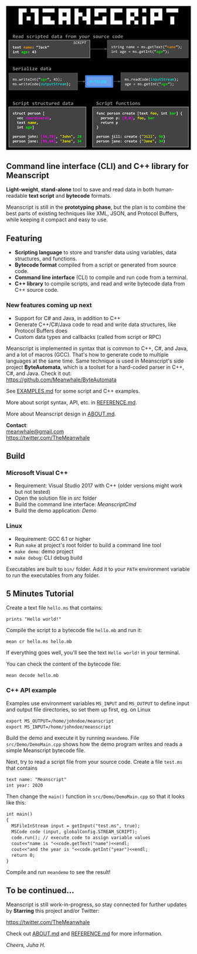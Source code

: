 
<img src=nutshell.png>

## Command line interface (CLI) and C++ library for Meanscript

<!-- USE CASES -->

**Light-weight**, **stand-alone** tool to save and read data in both human-readable **text script** and **bytecode** formats.


Meanscript is <!-- a versatile scripting and bytecode language to create, save, and read data.
It is --> still in the **prototyping phase**, but the plan is to combine the best parts of existing techniques like XML, JSON, and Protocol Buffers,
while keeping it compact and easy to use.
 

## Featuring

* **Scripting language** to store and transfer data using variables, data structures, and functions.
* **Bytecode format** compiled from a script or generated from source code.
* **Command line interface** (CLI) to compile and run code from a terminal.
* **C++ library** to compile scripts, and read and write bytecode data from C++ source code.

<!-- * **Parser:** convert text script to bytecode
* Bytecode **interpreter:** execute bytecode instructions
* **MSCode:** access bytecode data from your source code
* **MSBuilder:** create data from your source code
* **Command line application:** compile and run scripts and view contents of bytecode files
* **C++ library:** compile and run code, and read and write bytecode data from your source code
* Integers, text strings, floating point numbers, structs, arrays, and functions
* Create custom input/output streams to read/write data
* _Web editor_ -->

### New features coming up next
* Support for C# and Java, in addition to C++
* Generate C++/C#/Java code to read and write data structures, like Protocol Buffers does
* Custom data types and callbacks (called from script or RPC)

Meanscript is implemented in syntax that is common to C++, C#, and Java, and a lot of macros (GCC).
That's how to generate code to multiple languages at the same time.
Same technique is used in Meanscript's side project **ByteAutomata**,
which is a toolset for a hard-coded parser in C++, C#, and Java. Check it out:<br>
https://github.com/Meanwhale/ByteAutomata

See [EXAMPLES.md](https://github.com/Meanwhale/MeanscriptCLI/blob/master/EXAMPLES.md) for some script and C++ examples.

More about script syntax, API, etc. in [REFERENCE.md](https://github.com/Meanwhale/MeanscriptCLI/blob/master/REFERENCE.md).

More about Meanscript design in [ABOUT.md](https://github.com/Meanwhale/MeanscriptCLI/blob/master/ABOUT.md).


**Contact**:<br>
meanwhale@gmail.com<br>
https://twitter.com/TheMeanwhale

<!--

## Project Content

This project contains

* C++ source code for Meanscript library
* Command line tool
* Demo program
* Visual Studio (2017) solution (_src_ folder)
* _Makefile_ for Linux build is in the root folder

-->

## Build

### Microsoft Visual C++

* Requirement: Visual Studio 2017 with C++ (older versions might work but not tested)
* Open the solution file in _src_ folder
* Build the command line interface: _MeanscriptCmd_
* Build the demo application: _Demo_

### Linux

* Requirement: GCC 6.1 or higher
* Run `make` at project's root folder to build a command line tool
* `make demo`: demo project
* `make debug`: CLI debug build

Executables are built to `bin/` folder.
Add it to your `PATH` environment variable to run the executables from any folder.

## 5 Minutes Tutorial

<!--### Hello world-->

Create a text file `hello.ms` that contains:

```
prints "Hello world!"
```

Compile the script to a bytecode file `hello.mb` and run it:

```
mean cr hello.ms hello.mb
```

If everything goes well, you'll see the text `Hello world!` in your terminal.

You can check the content of the bytecode file:

```
mean decode hello.mb
```

### C++ API example

Examples use environment variables `MS_INPUT` and `MS_OUTPUT` to define input and output file directories, so set them up first, eg. on Linux

```
export MS_OUTPUT=/home/johndoe/meanscript
export MS_INPUT=/home/johndoe/meanscript
```

Build the demo and execute it by running `meandemo`.
File `src/Demo/DemoMain.cpp` shows how the demo program writes and reads a simple Meanscript bytecode file.

Next, try to read a script file from your source code. Create a file `test.ms` that contains

```
text name: "Meanscript"
int year: 2020
```

Then change the `main()` function in `src/Demo/DemoMain.cpp` so that it looks like this:

```
int main()
{
  MSFileInStream input = getInput("test.ms", true);
  MSCode code (input, globalConfig.STREAM_SCRIPT);
  code.run(); // execute code to assign variable values
  cout<<"name is "<<code.getText("name")<<endl;
  cout<<"and the year is "<<code.getInt("year")<<endl;
  return 0;
}
```

Compile and run `meandemo` to see the result!

## To be continued...

Meanscript is still work-in-progress, so stay connected for further updates by **Starring** this project and/or Twitter:

https://twitter.com/TheMeanwhale

Check out
[ABOUT.md](https://github.com/Meanwhale/MeanscriptCLI/blob/master/ABOUT.md)
and
[REFERENCE.md](https://github.com/Meanwhale/MeanscriptCLI/blob/master/REFERENCE.md)
for more information.

_Cheers, Juha H._

